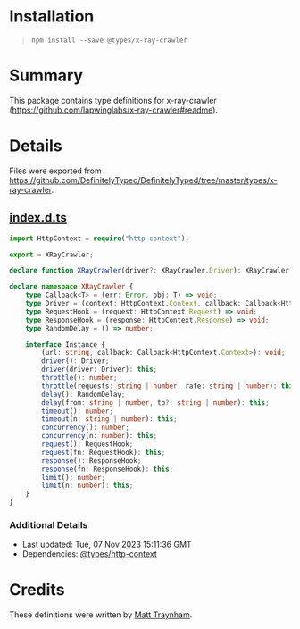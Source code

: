 # Installation
> `npm install --save @types/x-ray-crawler`

# Summary
This package contains type definitions for x-ray-crawler (https://github.com/lapwinglabs/x-ray-crawler#readme).

# Details
Files were exported from https://github.com/DefinitelyTyped/DefinitelyTyped/tree/master/types/x-ray-crawler.
## [index.d.ts](https://github.com/DefinitelyTyped/DefinitelyTyped/tree/master/types/x-ray-crawler/index.d.ts)
````ts
import HttpContext = require("http-context");

export = XRayCrawler;

declare function XRayCrawler(driver?: XRayCrawler.Driver): XRayCrawler.Instance;

declare namespace XRayCrawler {
    type Callback<T> = (err: Error, obj: T) => void;
    type Driver = (context: HttpContext.Context, callback: Callback<HttpContext.Context>) => void;
    type RequestHook = (request: HttpContext.Request) => void;
    type ResponseHook = (response: HttpContext.Response) => void;
    type RandomDelay = () => number;

    interface Instance {
        (url: string, callback: Callback<HttpContext.Context>): void;
        driver(): Driver;
        driver(driver: Driver): this;
        throttle(): number;
        throttle(requests: string | number, rate: string | number): this;
        delay(): RandomDelay;
        delay(from: string | number, to?: string | number): this;
        timeout(): number;
        timeout(n: string | number): this;
        concurrency(): number;
        concurrency(n: number): this;
        request(): RequestHook;
        request(fn: RequestHook): this;
        response(): ResponseHook;
        response(fn: ResponseHook): this;
        limit(): number;
        limit(n: number): this;
    }
}

````

### Additional Details
 * Last updated: Tue, 07 Nov 2023 15:11:36 GMT
 * Dependencies: [@types/http-context](https://npmjs.com/package/@types/http-context)

# Credits
These definitions were written by [Matt Traynham](https://github.com/mtraynham).
